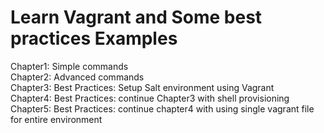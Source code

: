# Learn Vagrant and Some best practices Examples 

Chapter1: Simple commands  
Chapter2: Advanced commands  
Chapter3: Best Practices: Setup Salt environment using Vagrant  
Chapter4: Best Practices: continue Chapter3 with shell provisioning  
Chapter5: Best Practices: continue chapter4 with using single vagrant file for entire environment   
